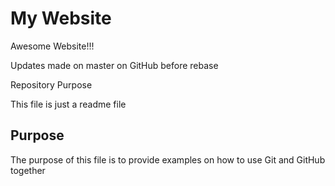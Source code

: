 # My Website

Awesome Website!!!

Updates made on master on GitHub before rebase

 Repository Purpose

This file is just a readme file

## Purpose

The purpose of this file is to provide examples
on how to use Git and GitHub together